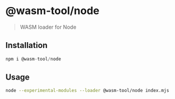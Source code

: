 # @wasm-tool/node

> WASM loader for Node

## Installation

```js
npm i @wasm-tool/node
```

## Usage

```sh
node --experimental-modules --loader @wasm-tool/node index.mjs
```

